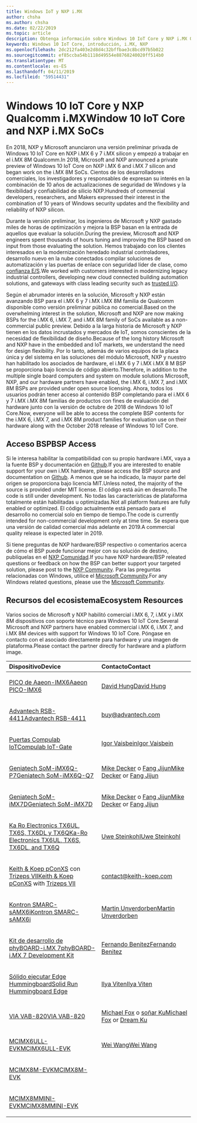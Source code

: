 ```yaml
---
title: Windows IoT y NXP i.MX
author: chsha
ms.author: chsha
ms.date: 02/22/2019
ms.topic: article
description: Obtenga información sobre Windows 10 IoT Core y NXP i.MX Qualcomm
keywords: Windows 10 IoT Core, introducción, i.MX, NXP
ms.openlocfilehash: 2dc212fa403e2d8d4c32bffbae3c8bcd97b5b022
ms.sourcegitcommit: ef85ccba54b1118d49554e88768240020ff514b0
ms.translationtype: MT
ms.contentlocale: es-ES
ms.lasthandoff: 04/11/2019
ms.locfileid: "59514431"
---
```

# <a name="window-10-iot-core-and-nxp-imx-socs"></a><span data-ttu-id="b0afe-104">Windows 10 IoT Core y NXP Qualcomm i.MX</span><span class="sxs-lookup"><span data-stu-id="b0afe-104">Window 10 IoT Core and NXP i.MX SoCs</span></span>

<span data-ttu-id="b0afe-105">En 2018, NXP y Microsoft anunciaron una versión preliminar privada de Windows 10 IoT Core en NXP i.MX 6 y 7 i.MX silicon y empezó a trabajar en el i.MX 8M Qualcomm.</span><span class="sxs-lookup"><span data-stu-id="b0afe-105">In 2018, Microsoft and NXP announced a private preview of Windows 10 IoT Core on NXP i.MX 6 and i.MX 7 silicon and began work on the i.MX 8M SoCs.</span></span> <span data-ttu-id="b0afe-106">Cientos de los desarrolladores comerciales, los investigadores y responsables de expresan su interés en la combinación de 10 años de actualizaciones de seguridad de Windows y la flexibilidad y confiabilidad de silicio NXP.</span><span class="sxs-lookup"><span data-stu-id="b0afe-106">Hundreds of commercial developers, researchers, and Makers expressed their interest in the combination of 10 years of Windows security updates and the flexibility and reliability of NXP silicon.</span></span> 
 
<span data-ttu-id="b0afe-107">Durante la versión preliminar, los ingenieros de Microsoft y NXP gastado miles de horas de optimización y mejora la BSP basan en la entrada de aquellos que evaluar la solución.</span><span class="sxs-lookup"><span data-stu-id="b0afe-107">During the preview, Microsoft and NXP engineers spent thousands of hours tuning and improving the BSP based on input from those evaluating the solution.</span></span> <span data-ttu-id="b0afe-108">Hemos trabajado con los clientes interesados en la modernización heredado industrial controladores, desarrollo nuevo en la nube conectados compilar soluciones de automatización y las puertas de enlace con seguridad líder de clase, como [confianza E/S](https://blogs.windows.com/windowsexperience/2018/04/24/trusted-cyber-physical-systems-looks-to-protect-your-critical-infrastructure-from-modern-threats-in-the-world-of-iot/#A0WkfgLBpgbLaFe3.97).</span><span class="sxs-lookup"><span data-stu-id="b0afe-108">We worked with customers interested in modernizing legacy industrial controllers, developing new cloud connected building automation solutions, and gateways with class leading security such as [trusted I/O](https://blogs.windows.com/windowsexperience/2018/04/24/trusted-cyber-physical-systems-looks-to-protect-your-critical-infrastructure-from-modern-threats-in-the-world-of-iot/#A0WkfgLBpgbLaFe3.97).</span></span>
 
<span data-ttu-id="b0afe-109">Según el abrumador interés en la solución, Microsoft y NXP están avanzando BSP para el i.MX 6 y 7 i.MX i.MX 8M familia de Qualcomm disponible como versión preliminar pública no comercial.</span><span class="sxs-lookup"><span data-stu-id="b0afe-109">Based on the overwhelming interest in the solution, Microsoft and NXP are now making BSPs for the i.MX 6, i.MX 7, and i.MX 8M family of SoCs available as a non-commercial public preview.</span></span> <span data-ttu-id="b0afe-110">Debido a la larga historia de Microsoft y NXP tienen en los datos incrustados y mercados de IoT, somos conscientes de la necesidad de flexibilidad de diseño.</span><span class="sxs-lookup"><span data-stu-id="b0afe-110">Because of the long history Microsoft and NXP have in the embedded and IoT markets, we understand the need for design flexibility.</span></span> <span data-ttu-id="b0afe-111">Por lo tanto, además de varios equipos de la placa única y del sistema en las soluciones del módulo Microsoft, NXP y nuestro han habilitado los asociados de hardware, el i.MX 6 y 7 i.MX i.MX 8 M BSP se proporciona bajo licencia de código abierto.</span><span class="sxs-lookup"><span data-stu-id="b0afe-111">Therefore, in addition to the multiple single board computers and system on module solutions Microsoft, NXP, and our hardware partners have enabled, the i.MX 6, i.MX 7, and i.MX 8M BSPs are provided under open source licensing.</span></span> <span data-ttu-id="b0afe-112">Ahora, todos los usuarios podrán tener acceso al contenido BSP completando para el i.MX 6 y 7 i.MX i.MX 8M familias de productos con fines de evaluación del hardware junto con la versión de octubre de 2018 de Windows 10 IoT Core.</span><span class="sxs-lookup"><span data-stu-id="b0afe-112">Now, everyone will be able to access the complete BSP contents for the i.MX 6, i.MX 7, and i.MX 8M product families for evaluation use on their hardware along with the October 2018 release of Windows 10 IoT Core.</span></span>


## <a name="bsp-access"></a><span data-ttu-id="b0afe-113">Acceso BSP</span><span class="sxs-lookup"><span data-stu-id="b0afe-113">BSP Access</span></span>

<span data-ttu-id="b0afe-114">Si le interesa habilitar la compatibilidad con su propio hardware i.MX, vaya a la fuente BSP y documentación en [Github]( https://github.com/ms-iot/imx-iotcore).</span><span class="sxs-lookup"><span data-stu-id="b0afe-114">If you are interested to enable support for your own i.MX hardware, please access the BSP source and documentation on [Github]( https://github.com/ms-iot/imx-iotcore).</span></span> <span data-ttu-id="b0afe-115">A menos que se ha indicado, la mayor parte del origen se proporciona bajo licencia MIT.</span><span class="sxs-lookup"><span data-stu-id="b0afe-115">Unless noted, the majority of the source is provided under MIT license.</span></span> <span data-ttu-id="b0afe-116">El código está aún en desarrollo.</span><span class="sxs-lookup"><span data-stu-id="b0afe-116">The code is still under development.</span></span> <span data-ttu-id="b0afe-117">No todas las características de plataforma totalmente están habilitadas u optimizadas.</span><span class="sxs-lookup"><span data-stu-id="b0afe-117">Not all platform features are fully enabled or optimized.</span></span> <span data-ttu-id="b0afe-118">El código actualmente está pensado para el desarrollo no comercial solo en tiempo de tiempo.</span><span class="sxs-lookup"><span data-stu-id="b0afe-118">The code is currently intended for non-commercial development only at time time.</span></span> <span data-ttu-id="b0afe-119">Se espera que una versión de calidad comercial más adelante en 2019.</span><span class="sxs-lookup"><span data-stu-id="b0afe-119">A commercial quality release is expected later in 2019.</span></span>

<span data-ttu-id="b0afe-120">Si tiene preguntas de NXP hardware/BSP respectivo o comentarios acerca de cómo el BSP puede funcionar mejor con su solución de destino, publíquelas en el [NXP Comunidad](https://community.nxp.com/community/imx/content?filterID=contentstatus%5Bpublished%5D%7Ecategory%5Bwindows%5D).</span><span class="sxs-lookup"><span data-stu-id="b0afe-120">If you have NXP hardware/BSP releated questions or feedback on how the BSP can better support your targeted solution, please post to the [NXP Community](https://community.nxp.com/community/imx/content?filterID=contentstatus%5Bpublished%5D%7Ecategory%5Bwindows%5D).</span></span> <span data-ttu-id="b0afe-121">Para las preguntas relacionadas con Windows, utilice el [Microsoft Community](https://social.msdn.microsoft.com/forums/en-US/home?forum=WindowsIoT).</span><span class="sxs-lookup"><span data-stu-id="b0afe-121">For any Windows related questions, please use the [Microsoft Community](https://social.msdn.microsoft.com/forums/en-US/home?forum=WindowsIoT).</span></span>


## <a name="ecosystem-resources"></a><span data-ttu-id="b0afe-122">Recursos del ecosistema</span><span class="sxs-lookup"><span data-stu-id="b0afe-122">Ecosystem Resources</span></span>

<span data-ttu-id="b0afe-123">Varios socios de Microsoft y NXP habilitó comercial i.MX 6, 7, i.MX y i.MX 8M dispositivos con soporte técnico para Windows 10 IoT Core.</span><span class="sxs-lookup"><span data-stu-id="b0afe-123">Several Microsoft and NXP partners have enabled commercial i.MX 6, i.MX 7, and i.MX 8M devices with support for Windows 10 IoT Core.</span></span> <span data-ttu-id="b0afe-124">Póngase en contacto con el asociado directamente para hardware y una imagen de plataforma.</span><span class="sxs-lookup"><span data-stu-id="b0afe-124">Please contact the partner directly for hardware and a platform image.</span></span>

<table>
<colgroup>
<col width="50%" />
<col width="50%" />
</colgroup>
<thead>
<tr class="header">
<th align="left"><span data-ttu-id="b0afe-125">Dispositivo</span><span class="sxs-lookup"><span data-stu-id="b0afe-125">Device</span></span></th>
<th align="left"><span data-ttu-id="b0afe-126">Contacto</span><span class="sxs-lookup"><span data-stu-id="b0afe-126">Contact</span></span></th>
</tr>
</thead>
<tbody>

<tr class="odd">
<td align="left"><p><a href="https://www.aaeon.com/en/p/pico-itx-boards-pico-imx6/"><span data-ttu-id="b0afe-127">PICO de Aaeon-IMX6</span><span class="sxs-lookup"><span data-stu-id="b0afe-127">Aaeon PICO-IMX6</span></span></a></p></td>
<td align="left"><p><p><a href="mailto:davidhung@aaeon.com.tw"><span data-ttu-id="b0afe-128">David Hung</span><span class="sxs-lookup"><span data-stu-id="b0afe-128">David Hung</span></span></a></p></td>
</tr>

<tr class="odd">
<td align="left"><p><a href="http://www.advantech.com/products/single_board_computer/rsb-4411/mod_d3901250-b0a0-4a5f-9762-b26fa0c36858"><span data-ttu-id="b0afe-129">Advantech RSB-4411</span><span class="sxs-lookup"><span data-stu-id="b0afe-129">Advantech RSB-4411</span></span></a></p></td>
<td align="left"><p><p><a href="mailto:buy@advantech.com">buy@advantech.com</a></p></td>
</tr>

<tr class="odd">
<td align="left"><p><a href="https://www.compulab.com/products/iot-gateways/iot-gate-imx7-nxp-i-mx-7-internet-of-things-gateway/"><span data-ttu-id="b0afe-130">Puertas Compulab IoT</span><span class="sxs-lookup"><span data-stu-id="b0afe-130">Compulab IoT-Gate</span></span></a></p></td>
<td align="left"><p><p><a href="mailto:igor@compulab.co.il"><span data-ttu-id="b0afe-131">Igor Vaisbein</span><span class="sxs-lookup"><span data-stu-id="b0afe-131">Igor Vaisbein</span></span></a></p></td>
</tr>

<tr class="odd">
<td align="left"><p><a href="https://www.geniatech.com/product/som-imx6q-q7/"><span data-ttu-id="b0afe-132">Geniatech SoM-iMX6Q-P7</span><span class="sxs-lookup"><span data-stu-id="b0afe-132">Geniatech SoM-iMX6Q-Q7</span></span></a></p></td>
<td align="left"><p><p><span data-ttu-id="b0afe-133"><a href="mailto:mike.decker@geniatech.com">Mike Decker</a> o <a href="mailto:Fjj@geniatech.com">Fang Jijun</a></span><span class="sxs-lookup"><span data-stu-id="b0afe-133"><a href="mailto:mike.decker@geniatech.com">Mike Decker</a> or <a href="mailto:Fjj@geniatech.com">Fang Jijun</a></span></span></p></td>
</tr>

<tr class="odd">
<td align="left"><p><a href="https://www.geniatech.com/product/som-imx7d/"><span data-ttu-id="b0afe-134">Geniatech SoM-iMX7D</span><span class="sxs-lookup"><span data-stu-id="b0afe-134">Geniatech SoM-iMX7D</span></span></a></p></td>
<td align="left"><p><p><span data-ttu-id="b0afe-135"><a href="mailto:mike.decker@geniatech.com">Mike Decker</a> o <a href="mailto:Fjj@geniatech.com">Fang Jijun</a></span><span class="sxs-lookup"><span data-stu-id="b0afe-135"><a href="mailto:mike.decker@geniatech.com">Mike Decker</a> or <a href="mailto:Fjj@geniatech.com">Fang Jijun</a></span></span></p></td>
</tr>

<tr class="odd">
<td align="left"><p><a href="https://www.karo-electronics.de/tx-standard.html?&L=1"><span data-ttu-id="b0afe-136">Ka Ro Electronics TX6UL, TX6S, TX6DL y TX6Q</span><span class="sxs-lookup"><span data-stu-id="b0afe-136">Ka-Ro Electronics TX6UL, TX6S, TX6DL, and TX6Q</span></span></a></p></td>
<td align="left"><p><p><a href="mailto:us@karo-electronics.de"><span data-ttu-id="b0afe-137">Uwe Steinkohl</span><span class="sxs-lookup"><span data-stu-id="b0afe-137">Uwe Steinkohl</span></span></a></p></td>
</tr>

<tr class="odd">
<td align="left"><p><span data-ttu-id="b0afe-138"><a href="http://wce.keith-koep.com/en/products/pconxs-ff/">Keith & Koep pConXS</a> con <a href="http://wce.keith-koep.com/en/products/trizeps7-i.MX6/">Trizeps VII</a></span><span class="sxs-lookup"><span data-stu-id="b0afe-138"><a href="http://wce.keith-koep.com/en/products/pconxs-ff/">Keith & Koep pConXS</a> with <a href="http://wce.keith-koep.com/en/products/trizeps7-i.MX6/">Trizeps VII</a></span></span></p></td>
<td align="left"><p><p><a href="mailto:contact@keith-koep.com">contact@keith-koep.com</a></p></td>
</tr>

<tr class="odd">
<td align="left"><p><a href="https://www.kontron.com/products/boards-and-standard-form-factors/smarc/smarc-samx6i.html"><span data-ttu-id="b0afe-139">Kontron SMARC-sAMX6i</span><span class="sxs-lookup"><span data-stu-id="b0afe-139">Kontron SMARC-sAMX6i</span></span></a></p></td>
<td align="left"><p><p><a href="mailto:martin.unverdorben@kontron.com"><span data-ttu-id="b0afe-140">Martin Unverdorben</span><span class="sxs-lookup"><span data-stu-id="b0afe-140">Martin Unverdorben</span></span></a></p></td>
</tr>

<tr class="odd">
<td align="left"><p><a href="https://phytec.com/product/phyboard-imx7-development-kit/"><span data-ttu-id="b0afe-141">Kit de desarrollo de phyBOARD-i.MX 7</span><span class="sxs-lookup"><span data-stu-id="b0afe-141">phyBOARD-i.MX 7 Development Kit</span></span></a></p></td>
<td align="left"><p><p><a href="mailto:sales@phytec.com"><span data-ttu-id="b0afe-142">Fernando Benitez</span><span class="sxs-lookup"><span data-stu-id="b0afe-142">Fernando Benitez</span></span></a></p></td>
</tr>

<tr class="odd">
<td align="left"><p><a href="https://www.solid-run.com/imx6-win-10-iot-core/"><span data-ttu-id="b0afe-143">Sólido ejecutar Edge Hummingboard</span><span class="sxs-lookup"><span data-stu-id="b0afe-143">Solid Run Hummingboard Edge</span></span></a></p></td>
<td align="left"><p><p><a href="mailto:ilya@solid-run.com"><span data-ttu-id="b0afe-144">Ilya Viten</span><span class="sxs-lookup"><span data-stu-id="b0afe-144">Ilya Viten</span></span></a></p></td>
</tr>

<tr class="odd">
<td align="left"><p><a href="https://www.viaembeddedstore.com/shop/boards/vab-820/"><span data-ttu-id="b0afe-145">VIA VAB-820</span><span class="sxs-lookup"><span data-stu-id="b0afe-145">VIA VAB-820</span></span></a></p></td>
<td align="left"><p><p><span data-ttu-id="b0afe-146"><a href="mailto:MichaelFox@via.com.tw">Michael Fox</a> o <a href="mailto:dreamku@via.com.tw">soñar Ku</span><span class="sxs-lookup"><span data-stu-id="b0afe-146"><a href="mailto:MichaelFox@via.com.tw">Michael Fox</a> or <a href="mailto:dreamku@via.com.tw">Dream Ku</span></span></p></td>
</tr>

<tr class="odd">
<td align="left"><p><a href="https://www.nxp.com/products/processors-and-microcontrollers/arm-based-processors-and-mcus/i.mx-applications-processors/i.mx-6-processors/evaluation-kit-for-the-i.mx-6ull-and-6ulz-applications-processor:MCIMX6ULL-EVK"><span data-ttu-id="b0afe-147">MCIMX6ULL-EVK</span><span class="sxs-lookup"><span data-stu-id="b0afe-147">MCIMX6ULL-EVK</span></span></a></p></td>
<td align="left"><p><p><a href="mailto:Wei.A.Wang@nxp.com"><span data-ttu-id="b0afe-148">Wei Wang</span><span class="sxs-lookup"><span data-stu-id="b0afe-148">Wei Wang</span></span></a></p></td>
</tr>

<tr class="odd">
<td align="left"><p><a href="https://www.nxp.com/support/developer-resources/software-development-tools/i.mx-developer-resources/evaluation-kit-for-the-i.mx-8m-applications-processor:MCIMX8M-EVK"><span data-ttu-id="b0afe-149">MCIMX8M-EVK</span><span class="sxs-lookup"><span data-stu-id="b0afe-149">MCIMX8M-EVK</span></span></a></p></td>
<td align="left"></td>
</tr>

<tr class="odd">
<td align="left"><p><a href="http://www.nxp.com/imx8mminievk"><span data-ttu-id="b0afe-150">MCIMX8MMINI-EVK</span><span class="sxs-lookup"><span data-stu-id="b0afe-150">MCIMX8MMINI-EVK</span></span></a></p></td>
<td align="left"></td>
</tr>
</tbody>
</table>
